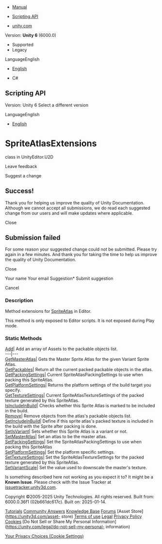 [ ]()

  * [Manual](../Manual/index.html)
  * [Scripting API](../ScriptReference/index.html)

  * [unity.com](https://unity.com/)

Version: **Unity 6** (6000.0)

  * Supported
  * Legacy

LanguageEnglish

  * [English]()

  * C#

[ ](https://docs.unity3d.com)

## Scripting API

Version: Unity 6 Select a different version

LanguageEnglish

  * [English]()

# SpriteAtlasExtensions

class in UnityEditor.U2D

Leave feedback

Suggest a change

## Success!

Thank you for helping us improve the quality of Unity Documentation. Although
we cannot accept all submissions, we do read each suggested change from our
users and will make updates where applicable.

Close

## Submission failed

For some reason your suggested change could not be submitted. Please <a>try
again</a> in a few minutes. And thank you for taking the time to help us
improve the quality of Unity Documentation.

Close

Your name Your email Suggestion* Submit suggestion

Cancel

[ ]()

### Description

Method extensions for [SpriteAtlas](U2D.SpriteAtlas.html) in Editor.

This method is only exposed to Editor scripts. It is not exposed during Play
mode.

### Static Methods

[Add](U2D.SpriteAtlasExtensions.Add.html)| Add an array of Assets to the
packable objects list.  
---|---  
[GetMasterAtlas](U2D.SpriteAtlasExtensions.GetMasterAtlas.html)| Gets the
Master Sprite Atlas for the given Variant Sprite Atlas.  
[GetPackables](U2D.SpriteAtlasExtensions.GetPackables.html)| Return all the
current packed packable objects in the atlas.  
[GetPackingSettings](U2D.SpriteAtlasExtensions.GetPackingSettings.html)|
Current SpriteAtlasPackingSettings to use when packing this SpriteAtlas.  
[GetPlatformSettings](U2D.SpriteAtlasExtensions.GetPlatformSettings.html)|
Returns the platform settings of the build target you specify.  
[GetTextureSettings](U2D.SpriteAtlasExtensions.GetTextureSettings.html)|
Current SpriteAtlasTextureSettings of the packed texture generated by this
SpriteAtlas.  
[IsIncludeInBuild](U2D.SpriteAtlasExtensions.IsIncludeInBuild.html)| Checks
whether this Sprite Atlas is marked to be included in the build.  
[Remove](U2D.SpriteAtlasExtensions.Remove.html)| Remove objects from the
atlas's packable objects list.  
[SetIncludeInBuild](U2D.SpriteAtlasExtensions.SetIncludeInBuild.html)| Define
if this sprite atlas's packed texture is included in the build with the Sprite
after packing is done.  
[SetIsVariant](U2D.SpriteAtlasExtensions.SetIsVariant.html)| Sets whether this
Sprite Atlas is a variant or not.  
[SetMasterAtlas](U2D.SpriteAtlasExtensions.SetMasterAtlas.html)| Set an atlas
to be the master atlas.  
[SetPackingSettings](U2D.SpriteAtlasExtensions.SetPackingSettings.html)| Set
the SpriteAtlasPackingSettings to use when packing this SpriteAtlas  
[SetPlatformSettings](U2D.SpriteAtlasExtensions.SetPlatformSettings.html)| Set
the platform specific settings.  
[SetTextureSettings](U2D.SpriteAtlasExtensions.SetTextureSettings.html)| Set
the SpriteAtlasTextureSettings for the packed texture generated by this
SpriteAtlas.  
[SetVariantScale](U2D.SpriteAtlasExtensions.SetVariantScale.html)| Set the
value used to downscale the master's texture.  
  
Is something described here not working as you expect it to? It might be a
**Known Issue**. Please check with the Issue Tracker at
[issuetracker.unity3d.com](https://issuetracker.unity3d.com).

Copyright ©2005-2025 Unity Technologies. All rights reserved. Built from:
6000.0.36f1 (02b661dc617c). Built on: 2025-01-14.

[Tutorials](https://unity3d.com/learn) [Community
Answers](https://answers.unity3d.com) [Knowledge
Base](https://support.unity3d.com/hc/en-us)
[Forums](https://forum.unity3d.com) [Asset Store](https://unity3d.com/asset-
store) [Terms of use](https://docs.unity3d.com/Manual/TermsOfUse.html)
[Legal](https://unity.com/legal) [Privacy
Policy](https://unity.com/legal/privacy-policy)
[Cookies](https://unity.com/legal/cookie-policy) [Do Not Sell or Share My
Personal Information](https://unity.com/legal/do-not-sell-my-personal-
information)

[Your Privacy Choices (Cookie Settings)](javascript:void\(0\);)

